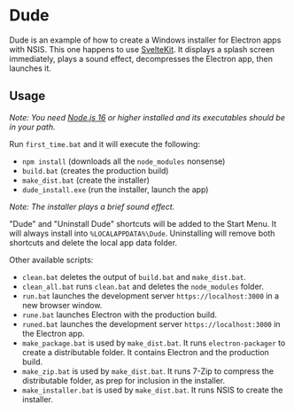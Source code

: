 # Dude

Dude is an example of how to create a Windows installer for Electron apps with NSIS.  This one happens to use [SvelteKit](https://kit.svelte.dev/).  It displays a splash screen immediately, plays a sound effect, decompresses the Electron app, then launches it.

## Usage

_*Note:* You need [Node.js 16](https://nodejs.org/dist/v16.13.2/node-v16.13.2-x64.msi) or higher installed and its executables should be in your path._

Run `first_time.bat` and it will execute the following:

* `npm install` (downloads all the `node_modules` nonsense)
* `build.bat` (creates the production build)
* `make_dist.bat` (create the installer)
* `dude_install.exe` (run the installer, launch the app)

_*Note:* The installer plays a brief sound effect._

"Dude" and "Uninstall Dude" shortcuts will be added to the Start Menu.  It will always install into `%LOCALAPPDATA%\Dude`.  Uninstalling will remove both shortcuts and delete the local app data folder.

Other available scripts:

* `clean.bat` deletes the output of `build.bat` and `make_dist.bat`.
* `clean_all.bat` runs `clean.bat` and deletes the `node_modules` folder.
* `run.bat` launches the development server `https://localhost:3000` in a new browser window.
* `rune.bat` launches Electron with the production build.
* `runed.bat` launches the development server `https://localhost:3000` in the Electron app.
* `make_package.bat` is used by `make_dist.bat`.  It runs `electron-packager` to create a distributable folder.  It contains Electron and the production build.
* `make_zip.bat` is used by `make_dist.bat`.  It runs 7-Zip to compress the distributable folder, as prep for inclusion in the installer.
* `make_installer.bat` is used by `make_dist.bat`.  It runs NSIS to create the installer.

